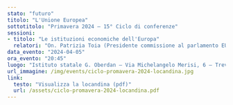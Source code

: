 ```yaml
---
stato: "futuro"
titolo: "L'Unione Europea"
sottotitolo: "Primavera 2024 — 15° Ciclo di conferenze"
sessioni:
- titolo: "Le istituzioni economiche dell'Europa"
  relatori: "On. Patrizia Toia (Presidente commissione al parlamento EU)"
data_evento: "2024-04-05"
ora_evento: "20:45"
luogo: "Istituto statale G. Oberdan — Via Michelangelo Merisi, 6 — Treviglio (BG)"
url_immagine: /img/events/ciclo-promavera-2024-locandina.jpg
link:
  testo: "Visualizza la locandina (pdf)"
  url: /assets/ciclo-promavera-2024-locandina.pdf
---
```

